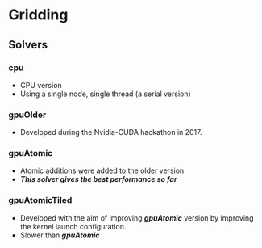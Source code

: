 # Gridding
## Solvers
### cpu
- CPU version
- Using a single node, single thread (a serial version)

### gpuOlder
- Developed during the Nvidia-CUDA hackathon in 2017.

### gpuAtomic
- Atomic additions were added to the older version
- ***This solver gives the best performance so far***

### gpuAtomicTiled
- Developed with the aim of improving ***gpuAtomic*** version by improving the kernel launch configuration.
- Slower than ***gpuAtomic***



